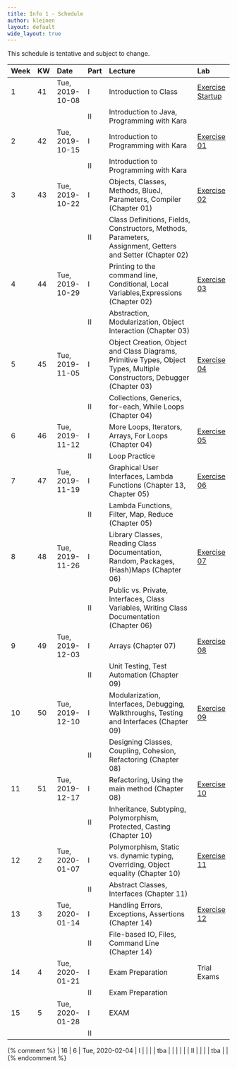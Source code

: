 ```yaml
---
title: Info 1 - Schedule
author: kleinen
layout: default
wide_layout: true
---
```



This schedule is tentative and subject to change.


| Week | KW | Date            | Part | Lecture                                                                                                                 | Lab                                     |
|:-----|:---|:----------------|:-----|:------------------------------------------------------------------------------------------------------------------------|:----------------------------------------|
| 1    | 41 | Tue, 2019-10-08 | I    | Introduction to Class                                                                                                   | [Exercise Startup](../labs/exercise-00) |
|      |    |                 | II   | Introduction to Java, Programming with Kara                                                                             |                                         |
| 2    | 42 | Tue, 2019-10-15 | I    | Introduction to Programming with Kara                                                                                   | [Exercise 01](../labs/exercise-01)      |
|      |    |                 | II   | Introduction to Programming with Kara                                                                                   |                                         |
| 3    | 43 | Tue, 2019-10-22 | I    | Objects, Classes, Methods, BlueJ, Parameters, Compiler (Chapter 01)                                                     | [Exercise 02](../labs/exercise-02)      |
|      |    |                 | II   | Class Definitions, Fields, Constructors, Methods, Parameters, Assignment, Getters and Setter (Chapter 02)               |                                         |
| 4    | 44 | Tue, 2019-10-29 | I    | Printing to the command line, Conditional, Local Variables,Expressions (Chapter 02)                                     | [Exercise 03](../labs/exercise-03)      |
|      |    |                 | II   | Abstraction, Modularization, Object Interaction (Chapter 03)                                                            |                                         |
| 5    | 45 | Tue, 2019-11-05 | I    | Object Creation, Object and Class Diagrams, Primitive Types, Object Types, Multiple Constructors, Debugger (Chapter 03) | [Exercise 04](../labs/exercise-04)      |
|      |    |                 | II   | Collections, Generics, for-each, While Loops   (Chapter 04)                                                             |                                         |
| 6    | 46 | Tue, 2019-11-12 | I    | More Loops, Iterators, Arrays, For Loops  (Chapter 04)                                                                  | [Exercise 05](../labs/exercise-05)      |
|      |    |                 | II   | Loop Practice                                                                                                           |                                         |
| 7    | 47 | Tue, 2019-11-19 | I    | Graphical User Interfaces, Lambda Functions (Chapter 13, Chapter 05)                                                    | [Exercise 06](../labs/exercise-06)      |
|      |    |                 | II   | Lambda Functions, Filter, Map, Reduce   (Chapter 05)                                                                    |                                         |
| 8    | 48 | Tue, 2019-11-26 | I    | Library Classes, Reading Class Documentation, Random, Packages, (Hash)Maps (Chapter 06)                                 | [Exercise 07](../labs/exercise-07)      |
|      |    |                 | II   | Public vs. Private, Interfaces, Class Variables, Writing Class Documentation  (Chapter 06)                              |                                         |
| 9    | 49 | Tue, 2019-12-03 | I    | Arrays (Chapter 07)                                                                                                     | [Exercise 08](../labs/exercise-08)      |
|      |    |                 | II   | Unit Testing, Test Automation (Chapter 09)                                                                              |                                         |
| 10   | 50 | Tue, 2019-12-10 | I    | Modularization, Interfaces, Debugging, Walkthroughs,  Testing and Interfaces  (Chapter 09)                              | [Exercise 09](../labs/exercise-09)      |
|      |    |                 | II   | Designing Classes, Coupling, Cohesion, Refactoring     (Chapter 08)                                                     |                                         |
| 11   | 51 | Tue, 2019-12-17 | I    | Refactoring, Using the main method    (Chapter 08)                                                                      | [Exercise 10](../labs/exercise-10)      |
|      |    |                 | II   | Inheritance, Subtyping, Polymorphism, Protected, Casting (Chapter 10)                                                   |                                         |
| 12   | 2  | Tue, 2020-01-07 | I    | Polymorphism, Static vs. dynamic typing, Overriding, Object equality  (Chapter 10)                                      | [Exercise 11](../labs/exercise-11)      |
|      |    |                 | II   | Abstract Classes, Interfaces  (Chapter 11)                                                                              |                                         |
| 13   | 3  | Tue, 2020-01-14 | I    | Handling Errors, Exceptions, Assertions   (Chapter 14)                                                                  | [Exercise 12](../labs/exercise-12)      |
|      |    |                 | II   | File-based IO, Files, Command Line   (Chapter 14)                                                                       |                                         |
| 14   | 4  | Tue, 2020-01-21 | I    | Exam Preparation                                                                                                        | Trial Exams                             |
|      |    |                 | II   | Exam Preparation                                                                                                        |                                         |
| 15   | 5  | Tue, 2020-01-28 | I    | EXAM                                                                                                                    |                                         |
|      |    |                 | II   |                                                                                                                         |                                         |
{% comment %}
| 16   | 6  | Tue, 2020-02-04 | I    |                                                                                                             |         | | tba  |                                |
|      |    |                 | II   |                                                                                                             |         | | tba  |                                |
{% endcomment %}
